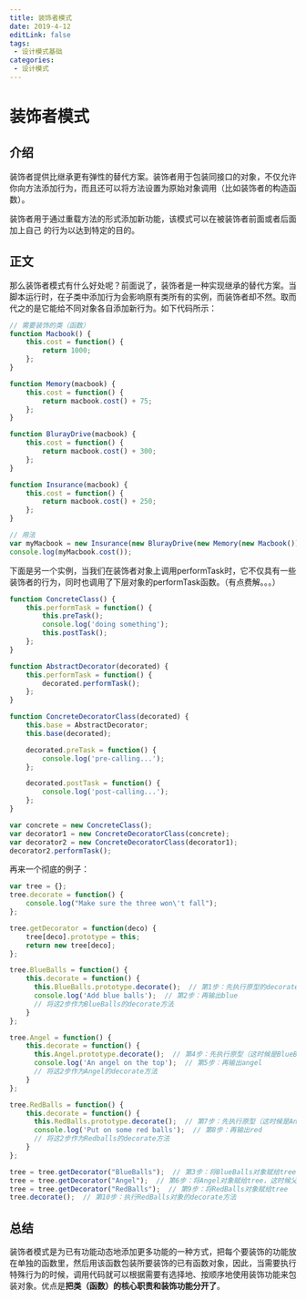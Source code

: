 ```yaml
---
title: 装饰者模式
date: 2019-4-12
editLink: false
tags:
 - 设计模式基础
categories:
 - 设计模式
---
```


# 装饰者模式

## 介绍

装饰者提供比继承更有弹性的替代方案。装饰者用于包装同接口的对象，不仅允许你向方法添加行为，而且还可以将方法设置为原始对象调用（比如装饰者的构造函数）。

装饰者用于通过重载方法的形式添加新功能，该模式可以在被装饰者前面或者后面加上自己 的行为以达到特定的目的。

## 正文

那么装饰者模式有什么好处呢？前面说了，装饰者是一种实现继承的替代方案。当脚本运行时，在子类中添加行为会影响原有类所有的实例，而装饰者却不然。取而代之的是它能给不同对象各自添加新行为。如下代码所示：

```javascript
// 需要装饰的类（函数）
function Macbook() {
    this.cost = function() {
		return 1000;
    };
}

function Memory(macbook) {
    this.cost = function() {
        return macbook.cost() + 75;
    };
}

function BlurayDrive(macbook) {
    this.cost = function() {
        return macbook.cost() + 300;
    };
}

function Insurance(macbook) {
    this.cost = function() {
        return macbook.cost() + 250;
    };
}

// 用法
var myMacbook = new Insurance(new BlurayDrive(new Memory(new Macbook())));
console.log(myMacbook.cost());
```

下面是另一个实例，当我们在装饰者对象上调用performTask时，它不仅具有一些装饰者的行为，同时也调用了下层对象的performTask函数。（有点费解。。。）

```javascript
function ConcreteClass() {
    this.performTask = function() {
        this.preTask();
        console.log('doing something');
        this.postTask();
    };
}

function AbstractDecorator(decorated) {
    this.performTask = function() {
        decorated.performTask();
    };
}

function ConcreteDecoratorClass(decorated) {
    this.base = AbstractDecorator;
    this.base(decorated);

    decorated.preTask = function() {
		console.log('pre-calling...');
    };

    decorated.postTask = function() {
		console.log('post-calling...');
    };
}

var concrete = new ConcreteClass();
var decorator1 = new ConcreteDecoratorClass(concrete);
var decorator2 = new ConcreteDecoratorClass(decorator1);
decorator2.performTask();
```

再来一个彻底的例子：

```javascript
var tree = {};
tree.decorate = function() {
    console.log("Make sure the three won\'t fall");
};

tree.getDecorator = function(deco) {
    tree[deco].prototype = this;
    return new tree[deco];
};

tree.BlueBalls = function() {
    this.decorate = function() {
      this.BlueBalls.prototype.decorate();  // 第1步：先执行原型的decorate方法，也就是tree.decorate()
      console.log('Add blue balls');  // 第2步：再输出blue
      // 将这2步作为BlueBalls的decorate方法
    }
};

tree.Angel = function() {
    this.decorate = function() {
      this.Angel.prototype.decorate();  // 第4步：先执行原型（这时候是BlueBalls了）的decorate方法
      console.log('An angel on the top');  // 第5步：再输出angel
      // 将这2步作为Angel的decorate方法
    }
};

tree.RedBalls = function() {
    this.decorate = function() {
      this.RedBalls.prototype.decorate();  // 第7步：先执行原型（这时候是Angel了）的decorate方法
      console.log('Put on some red balls');  // 第8步：再输出red
      // 将这2步作为Redballs的decorate方法
    }
};

tree = tree.getDecorator("BlueBalls");  // 第3步：将BlueBalls对象赋给tree，这时候父原型里的getDecorator依然可用
tree = tree.getDecorator("Angel");  // 第6步：将Angel对象赋给tree，这时候父原型的父原型里的getDecorator依然可用
tree = tree.getDecorator("RedBalls");  // 第9步：将RedBalls对象赋给tree
tree.decorate();  // 第10步：执行RedBalls对象的decorate方法
```

## 总结

装饰者模式是为已有功能动态地添加更多功能的一种方式，把每个要装饰的功能放在单独的函数里，然后用该函数包装所要装饰的已有函数对象，因此，当需要执行特殊行为的时候，调用代码就可以根据需要有选择地、按顺序地使用装饰功能来包装对象。优点是**把类（函数）的核心职责和装饰功能分开了**。

